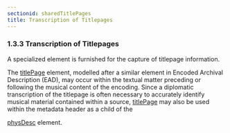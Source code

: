 ```yaml
---
sectionid: sharedTitlePages
title: Transcription of Titlepages
---
```



<h3 id="sharedTitlePages">
   <span class="headingNumber">1.3.3</span>
   <span class="head">Transcription of Titlepages</span>
</h3>
A specialized element is furnished for the capture of titlepage information.



<span class="specList">
   
   <span class="specDesc"></span>
   
</span>


The 
<a class="link_odd_elementSpec" href="/v3/elements/titlePage">titlePage</a> element, modelled after a similar element in Encoded
Archival Description (EAD), may occur within the textual matter preceding or following
the
musical content of the encoding. Since a diplomatic transcription of the titlepage
is often
necessary to accurately identify musical material contained within a source, 
<a class="link_odd_elementSpec" href="/v3/elements/titlePage">titlePage</a> may also be used within the metadata header as a child of the

<a class="link_odd_elementSpec" href="/v3/elements/physDesc">physDesc</a> element.

